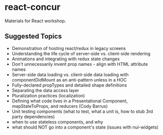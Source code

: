 # react-concur
Materials for React workshop.

## Suggested Topics
- Demonstration of hosting react/redux in legacy screens
- Understanding the life cycle of server-side vs. client-side rendering
- Animations and integrating with redux state changes
- Don't unnecessarily invent prop names - align with HTML attribute names
- Server-side data loading vs. client-side data loading with componentDidMount as an anti-pattern unless in a HOC
- Fully-declared propTypes and detailed shape definitions
- Separating the data access layer
- Pluralization practices (localization)
- Defining what code lives in a Presentational Component, mapStateToProps, and reducers (Cody Barrus)
- Unit testing components (what to test, what a unit is, how to stub 3rd party dependencies)
- when to use stateless components, and why
- what should NOT go into a component's state (issues with nui-widgets)
